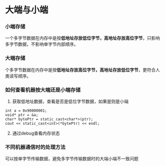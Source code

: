 # 大端与小端

### 小端存储

一个多字节数据在内存中是按**低地址存放低位字节，高地址存放高位字节**，只影响多字节数据，不影响单字节内部顺序。

### 大端存储

个多字节数据在内存中是按**低地址存放高位字节，高地址存放低位字节**，更符合人类读写顺序。

### 如何查看机器按大端还是小端存储

1. 获取低地址数据，查看是否是低位字节数据，如果是则是小端
```
int a = 0x90000001;
void* ptr = &a;
char* bytePtr = static_cast<char*>(ptr);
cout << static_cast<int>(*bytePtr) << endl;
```

2. 通过debug查看内存状态

### 不同机器通信时的处理方法

可以按单字节传输数据，避免多字节传输数据时的大端小端不一致问题




